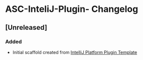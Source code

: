 <!-- Keep a Changelog guide -> https://keepachangelog.com -->

# ASC-InteliJ-Plugin- Changelog

## [Unreleased]
### Added
- Initial scaffold created from [IntelliJ Platform Plugin Template](https://github.com/JetBrains/intellij-platform-plugin-template)
